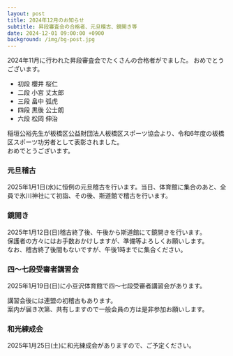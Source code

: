 ```yaml
---
layout: post
title: 2024年12月のお知らせ
subtitle: 昇段審査会の合格者、元旦稽古、鏡開き等
date: 2024-12-01 09:00:00 +0900
background: /img/bg-post.jpg
---
```


2024年11月に行われた昇段審査会でたくさんの合格者がでました。
おめでとうございます。

* 初段 櫻井 桜仁
* 二段 小宮 丈太郎
* 三段 畠中 弧虎
* 四段 黒後 公士朗
* 六段 松岡 伸治

稲垣公裕先生が板橋区公益財団法人板橋区スポーツ協会より、令和6年度の板橋区スポーツ功労者として表彰されました。  
おめでとうございます。

### 元旦稽古

2025年1月1日(水)に恒例の元旦稽古を行います。当日、体育館に集合のあと、全員で氷川神社にて初詣、その後、斯道館で稽古を行います。

### 鏡開き

2025年1月12日(日)稽古終了後、午後から斯道館にて鏡開きを行います。  
保護者の方々にはお手数おかけしますが、準備等よろしくお願いします。  
なお、稽古終了後間もないですが、午後1時までに集合ください。

### 四〜七段受審者講習会

2025年1月19日(日)に小豆沢体育館で四〜七段受審者講習会があります。

講習会後には連盟の初稽古もあります。  
案内が届き次第、共有しますので一般会員の方は是非参加お願いします。

### 和光練成会

2025年1月25日(土)に和光練成会がありますので、ご予定ください。

